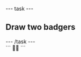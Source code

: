--- task ---
<h2 class="c-project-heading--task">Draw two badgers</h2>
--- /task ---

<div class="c-project-output">
```
🦡🦡
```
</div>
